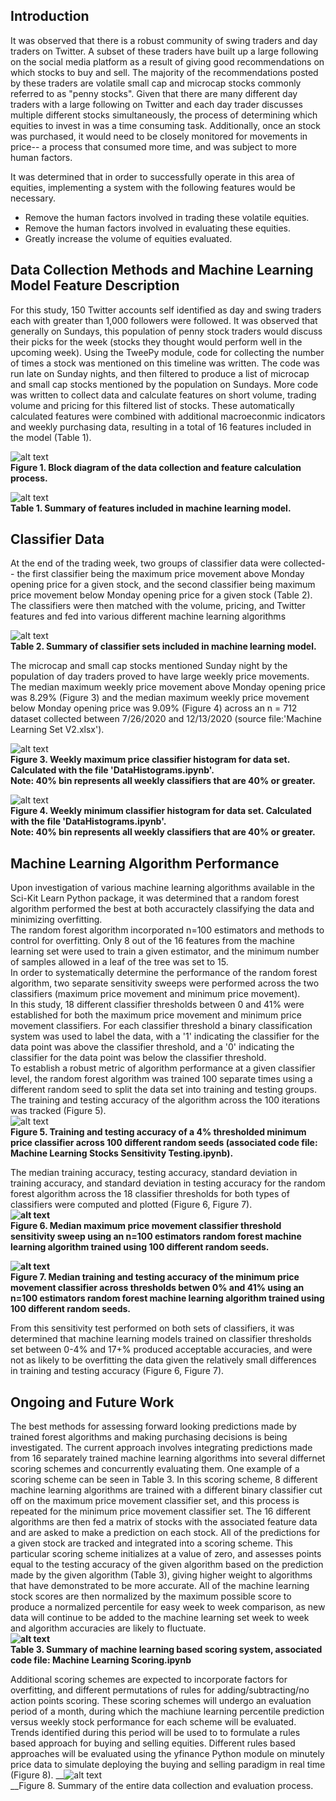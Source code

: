 ## Introduction
It was observed that there is a robust community of swing traders and day traders on Twitter. A subset of these traders have built up a large following on the social media platform as a result of giving good recommendations on which stocks to buy and sell. The majority of the recommendations posted by these traders are volatile small cap and microcap stocks commonly referred to as "penny stocks".
Given that there are many different day traders with a large following on Twitter and each day trader discusses multiple different stocks simultaneously, the process of determining which equities to invest in was a time consuming task. Additionally, once an stock was purchased, it would need to be closely monitored for movements in price-- a process that consumed more time, and was subject to more human factors. 

It was determined that in order to successfully operate in this area of equities, implementing a system with the following features would be necessary.  
  + Remove the human factors involved in trading these volatile equities.  
  + Remove the human factors involved in evaluating these equities.  
  + Greatly increase the volume of equities evaluated.  

## Data Collection Methods and Machine Learning Model Feature Description
For this study, 150 Twitter accounts self identified as day and swing traders each with greater than 1,000 followers were followed. It was observed that generally on Sundays, this population of penny stock traders would discuss their picks for the week (stocks they thought would perform well in the upcoming week). Using the TweePy module, code for collecting the number of times a stock was mentioned on this timeline was written. The code was run late on Sunday nights, and then filtered to produce a list of microcap and small cap stocks mentioned by the population on Sundays. More code was written to collect data and calculate features on short volume, trading volume and pricing for this filtered list of stocks. These automatically calculated features were combined with additional macroeconmic indicators and weekly purchasing data, resulting in a total of 16 features included in the model (Table 1).  
  
![alt text](https://github.com/jjanscode/Machine-Learning-Stocks/blob/main/Feature%20Collection%20Block%20Diagram.png)  
__Figure 1. Block diagram of the data collection and feature calculation process.__ 
  
    
    
    
![alt text](https://github.com/jjanscode/Machine-Learning-Stocks/blob/main/Feature%20Summary.png)  
__Table 1. Summary of features included in machine learning model.__  

  
  
  
  
## Classifier Data
 At the end of the trading week, two groups of classifier data were collected-- the first classifier being the maximum price movement above Monday opening price for a given stock, and the second classifier being maximum price movement below Monday opening price for a given stock (Table 2). The classifiers were then matched with the volume, pricing, and Twitter features and fed into various different machine learning algorithms

 ![alt text](https://github.com/jjanscode/Machine-Learning-Stocks/blob/main/Classifier%20Table.png)  
__Table 2. Summary of classifier sets included in machine learning model.__  
  
  
The microcap and small cap stocks mentioned Sunday night by the population of day traders proved to have large weekly price movements. The median maximum weekly price movement above Monday opening price was 8.29% (Figure 3) and the median maximum weekly price movement below Monday opening price was 9.09% (Figure 4) across an n = 712 dataset collected between 7/26/2020 and 12/13/2020 (source file:'Machine Learning Set V2.xlsx').  
  

![alt text](https://github.com/jjanscode/Machine-Learning-Stocks/blob/main/Max%20Up%20Classifiers.png)   
__Figure 3. Weekly maximum price classifier histogram for data set. Calculated with the file 'DataHistograms.ipynb'.  
Note: 40% bin represents all weekly classifiers that are 40% or greater.__

![alt text](https://github.com/jjanscode/Machine-Learning-Stocks/blob/main/Max%20Down%20Classifiers.png)   
__Figure 4. Weekly minimum classifier histogram for data set. Calculated with the file 'DataHistograms.ipynb'.  
Note: 40% bin represents all weekly classifiers that are 40% or greater.__  
  
  
  
  
## Machine Learning Algorithm Performance
Upon investigation of various machine learning algorithms available in the Sci-Kit Learn Python package, it was determined that a random forest algorithm performed the best at both accuractely classifying the data and minimizing overfitting.  
The random forest algorithm incorporated n=100 estimators and methods to control for overfitting. Only 8 out of the 16 features from the machine learning set were used to train a given estimator, and the minimum number of samples allowed in a leaf of the tree was set to 15.  
In order to systematically determine the performance of the random forest algorithm, two separate sensitivity sweeps were performed across the two classifiers (maximum price movement and minimum price movement).  
In this study, 18 different classifier thresholds between 0 and 41% were established for both the maximum price movement and minimum price movement classifiers. For each classifier threshold a binary classification system was used to label the data, with a '1' indicating the classifier for the data point was above the classifier threshold, and a '0' indicating the classifier for the data point was below the classifier threshold.  
To establish a robust metric of algorithm performance at a given classifier level, the random forest algorithm was trained 100 separate times using a different random seed to split the data set into training and testing groups. The training and testing accuracy of the algorithm across the 100 iterations was tracked (Figure 5).  
![alt text](https://github.com/jjanscode/Machine-Learning-Stocks/blob/main/Four%20Down%20Random%20Seed%20Sweep.png)  
__Figure 5. Training and testing accuracy of a 4% thresholded minimum price classifier across 100 different random seeds (associated code file: Machine Learning Stocks Sensitivity Testing.ipynb).__
  
The median training accuracy, testing accuracy, standard deviation in training accuracy, and standard deviation in testing accuracy for the random forest algorithm across the 18 classifier thresholds for both types of classifiers were computed and plotted (Figure 6, Figure 7).  
__![alt text](https://github.com/jjanscode/Machine-Learning-Stocks/blob/main/Max%20Up%20Sensitivity.png)  
Figure 6. Median maximum price movement classifier threshold sensitivity sweep using an n=100 estimators random forest machine learning algorithm trained using 100 different random seeds.__ 
  
__![alt text](https://github.com/jjanscode/Machine-Learning-Stocks/blob/main/Max%20Down%20Sensitivity.png)  
Figure 7. Median training and testing accuracy of the minimum price movement classifier across thresholds betwen 0% and 41% using an n=100 estimators random forest machine learning algorithm trained using 100 different random seeds.__  
  
   
From this sensitivity test performed on both sets of classifiers, it was determined that machine learning models trained on classifier thresholds set between 0-4% and 17+% produced acceptable accuracies, and were not as likely to be overfitting the data given the relatively small differences in training and testing accuracy (Figure 6, Figure 7).
  
 
 ## Ongoing and Future Work 
The best methods for assessing forward looking predictions made by trained forest algorithms and making purchasing decisions is being investigated. The current approach involves integrating predictions made from 16 separately trained machine learning algorithms into several differnet scoring schemes and concurrently evaluating them. One example of a scoring scheme can be seen in Table 3. In this scoring scheme, 8 different machine learning algorithms are trained with a different binary classifier cut off on the maximum price movement classifier set, and this process is repeated for the minimum price movement classifier set. The 16 different algorithms are then fed a matrix of stocks with the associated feature data and are asked to make a prediction on each stock. All of the predictions for a given stock are tracked and integrated into a scoring scheme. This particular scoring scheme initializes at a value of zero, and assesses points equal to the testing accuracy of the given algorithm based on the prediction made by the given algorithm (Table 3), giving higher weight to algorithms that have demonstrated to be more accurate. All of the machine learning stock scores are then normalized by the maximum possible score to produce a normalized percentile for easy week to week comparison, as new data will continue to be added to the machine learning set week to week and algorithm accuracies are likely to fluctuate.  
  __![alt text](https://github.com/jjanscode/Machine-Learning-Stocks/blob/main/Points%20Scheme.png)  
Table 3. Summary of machine learning based scoring system, associated code file: Machine Learning Scoring.ipynb__  
   
   
   

Additional scoring schemes are expected to incorporate factors for overfitting, and different permutations of rules for adding/subtracting/no action points scoring. These scoring schemes will undergo an evaluation period of a month, during which the machiune learning percentile prediction versus weekly stock performance for each scheme will be evaluated. Trends identified during this period will be used to to formulate a rules based approach for buying and selling equities. Different rules based approaches will be evaluated using the yfinance Python module on minutely price data to simulate deploying the buying and selling paradigm in real time (Figure 8). 
 __![alt text](https://github.com/jjanscode/Machine-Learning-Stocks/blob/main/Entire%20Block%20Diagram.png)  
__Figure 8. Summary of the entire data collection and evaluation process. 
 

